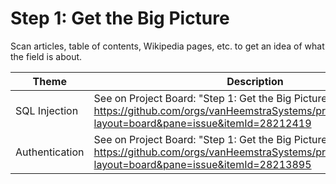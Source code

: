 # Step 1: Get the Big Picture

Scan articles, table of contents, Wikipedia pages, etc. to get an idea of what the field is about.

| Theme | Description |
| --- | --- |
| SQL Injection | See on Project Board: "Step 1: Get the Big Picture" at https://github.com/orgs/vanHeemstraSystems/projects/18/views/1?layout=board&pane=issue&itemId=28212419 |
| Authentication | See on Project Board: "Step 1: Get the Big Picture" at https://github.com/orgs/vanHeemstraSystems/projects/19/views/1?layout=board&pane=issue&itemId=28213895 |
